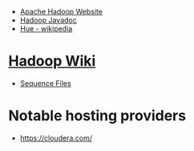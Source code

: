 - [Apache Hadoop Website](http://hadoop.apache.org/)
- [Hadoop Javadoc](http://hadoop.apache.org/docs/current/api/)
- [Hue - wikipedia](https://en.wikipedia.org/wiki/Hue_(Hadoop))

# [Hadoop Wiki](https://wiki.apache.org/hadoop)
- [Sequence Files](https://wiki.apache.org/hadoop/SequenceFile)

# Notable hosting providers
- https://cloudera.com/
